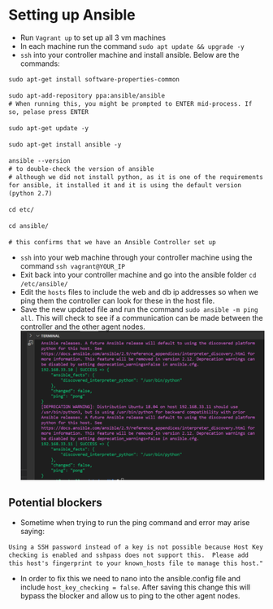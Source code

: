 # Setting up Ansible
- Run `Vagrant up` to set up all 3 vm machines
- In each machine run the command `sudo apt update && upgrade -y` 
- `ssh` into your controller machine and install ansible. Below are the commands:
```
sudo apt-get install software-properties-common

sudo apt-add-repository ppa:ansible/ansible
# When running this, you might be prompted to ENTER mid-process. If so, pelase press ENTER

sudo apt-get update -y 

sudo apt-get install ansible -y

ansible --version
# to double-check the version of ansible
# although we did not install python, as it is one of the requirements for ansible, it installed it and it is using the default version (python 2.7)

cd etc/

cd ansible/

# this confirms that we have an Ansible Controller set up
```
- `ssh` into your web machine through your controller machine using the command `ssh vagrant@YOUR_IP`
- Exit back into your controller machine and go into the ansible folder `cd /etc/ansible/`
- Edit the `hosts` files to include the web and db ip addresses so when we ping them the controller can look for these in the host file.
- Save the new updated file and run the command `sudo ansible -m ping all`. This will check to see if a communication can be made between the controller and the other agent nodes.
![](./images/ping_pong.png)

## Potential blockers
- Sometime when trying to run the ping command and error may arise saying:
```
Using a SSH password instead of a key is not possible because Host Key checking is enabled and sshpass does not support this.  Please add this host's fingerprint to your known_hosts file to manage this host."
```
- In order to fix this we need to nano into the ansible.config file and include `host_key_checking = false`. After saving this change this will bypass the blocker and allow us to ping to the other agent nodes.
